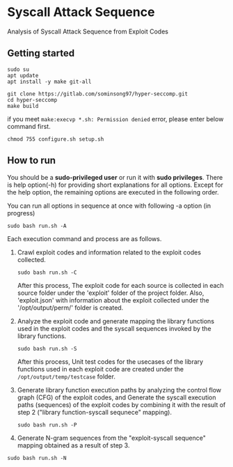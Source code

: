 # Syscall Attack Sequence

Analysis of Syscall Attack Sequence from Exploit Codes

## Getting started

```
sudo su
apt update
apt install -y make git-all

git clone https://gitlab.com/sominsong97/hyper-seccomp.git
cd hyper-seccomp
make build
```
if you meet `make:execvp *.sh: Permission denied` error, please enter below command first.
```
chmod 755 configure.sh setup.sh
```

## How to run

You should be a **sudo-privileged user** or run it with **sudo privileges**.
There is help option(-h) for providing short explanations for all options.
Except for the help option, the remaining options are executed in the following order.

You can run all options in sequence at once with following -a option (in progress) 

```
sudo bash run.sh -A
```

Each execution command and process are as follows.

1. Crawl exploit codes and information related to the exploit codes collected.

    ```
    sudo bash run.sh -C
    ```

    After this process, The exploit code for each source is collected in each source folder under the 'exploit' folder of the project folder. 
    Also, 'exploit.json' with information about the exploit collected under the '/opt/output/perm/' folder is created.

2. Analyze the exploit code and generate mapping the library functions used in the exploit codes and the syscall sequences invoked by the library functions.

    ```
    sudo bash run.sh -S
    ```

    After this process, Unit test codes for the usecases of the library functions used in each exploit code are created under the `/opt/output/temp/testcase` folder.

3. Generate library function execution paths by analyzing the control flow graph (CFG) of the exploit codes, and Generate the syscall execution paths (sequences) of the exploit codes by combining it with the result of step 2 ("library function-syscall sequnece" mapping).

    ```
    sudo bash run.sh -P
    ```


4. Generate N-gram sequences from the "exploit-syscall sequence" mapping obtained as a result of step 3.

```
sudo bash run.sh -N
```